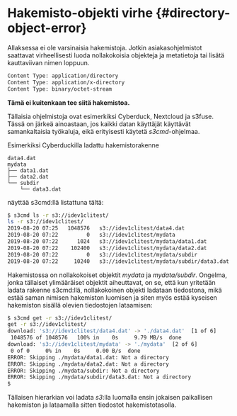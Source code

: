 # Hakemisto-objekti virhe {#directory-object-error}

Allaksessa ei ole varsinaisia hakemistoja. Jotkin asiakasohjelmistot saattavat virheellisesti luoda nollakokoisia objekteja ja metatietoja tai lisätä kauttaviivan nimen loppuun.
``` bash
Content Type: application/directory
Content Type: application/x-directory
Content Type: binary/octet-stream
```
**Tämä ei kuitenkaan tee siitä hakemistoa.**

Tällaisia ohjelmistoja ovat esimerkiksi Cyberduck, Nextcloud ja s3fuse. Tässä on järkeä ainoastaan, jos kaikki datan käyttäjät käyttävät samankaltaisia työkaluja, eikä erityisesti käytetä _s3cmd_-ohjelmaa.

Esimerkiksi Cyberduckilla ladattu hakemistorakenne
```
data4.dat
mydata
├── data1.dat
├── data2.dat
└── subdir
    └── data3.dat
```
näyttää s3cmd:llä listattuna tältä:

``` bash
$ s3cmd ls -r s3://idev1clitest/
ls -r s3://idev1clitest/
2019-08-20 07:25   1048576   s3://idev1clitest/data4.dat
2019-08-20 07:22         0   s3://idev1clitest/mydata
2019-08-20 07:22      1024   s3://idev1clitest/mydata/data1.dat
2019-08-20 07:22    102400   s3://idev1clitest/mydata/data2.dat
2019-08-20 07:22         0   s3://idev1clitest/mydata/subdir
2019-08-20 07:22     10240   s3://idev1clitest/mydata/subdir/data3.dat
```

Hakemistossa on nollakokoiset objektit _mydata_ ja _mydata/subdir_. Ongelma, jonka tällaiset ylimääräiset objektit aiheuttavat, on se, että kun yritetään ladata rakenne s3cmd:llä, nollakokoinen objekti ladataan tiedostona, mikä estää saman nimisen hakemiston luomisen ja siten myös estää kyseisen hakemiston sisällä olevien tiedostojen lataamisen:

``` bash
$ s3cmd get -r s3://idev1clitest/
get -r s3://idev1clitest/
download: 's3://idev1clitest/data4.dat' -> './data4.dat'  [1 of 6]
 1048576 of 1048576   100% in    0s     9.79 MB/s  done
download: 's3://idev1clitest/mydata' -> './mydata'  [2 of 6]
 0 of 0     0% in    0s     0.00 B/s  done
ERROR: Skipping ./mydata/data1.dat: Not a directory
ERROR: Skipping ./mydata/data2.dat: Not a directory
ERROR: Skipping ./mydata/subdir: Not a directory
ERROR: Skipping ./mydata/subdir/data3.dat: Not a directory
$
```

Tällaisen hierarkian voi ladata _s3_:lla luomalla ensin jokaisen paikallisen hakemiston ja lataamalla sitten tiedostot hakemistotasolla.